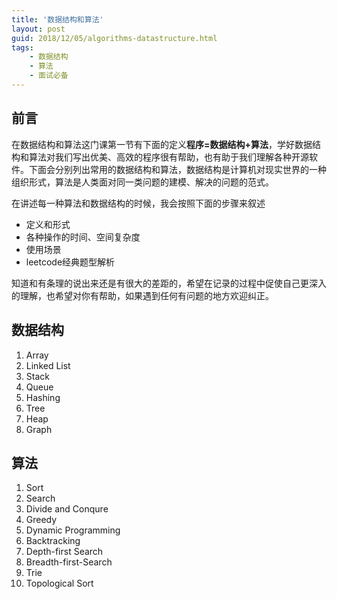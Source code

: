```yaml
---
title: '数据结构和算法' 
layout: post
guid: 2018/12/05/algorithms-datastructure.html
tags:
    - 数据结构
    - 算法
    - 面试必备
---
```


## 前言
在数据结构和算法这门课第一节有下面的定义**程序=数据结构+算法**，学好数据结构和算法对我们写出优美、高效的程序很有帮助，也有助于我们理解各种开源软件。下面会分别列出常用的数据结构和算法，数据结构是计算机对现实世界的一种组织形式，算法是人类面对同一类问题的建模、解决的问题的范式。

在讲述每一种算法和数据结构的时候，我会按照下面的步骤来叙述

- 定义和形式
- 各种操作的时间、空间复杂度
- 使用场景
- leetcode经典题型解析

知道和有条理的说出来还是有很大的差距的，希望在记录的过程中促使自己更深入的理解，也希望对你有帮助，如果遇到任何有问题的地方欢迎纠正。


## 数据结构

1. Array
2. Linked List
3. Stack
4. Queue
5. Hashing
6. Tree
7. Heap
8. Graph

## 算法
1. Sort
2. Search
3. Divide and Conqure
4. Greedy
4. Dynamic Programming
5. Backtracking
6. Depth-first Search
7. Breadth-first-Search
8. Trie
9. Topological Sort





